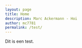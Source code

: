 ```yaml
---
layout: page
title: Home
description: Marc Ackermann - Hoi
author: mc7781
permalink: /test/
---
```


Dit is een test.
